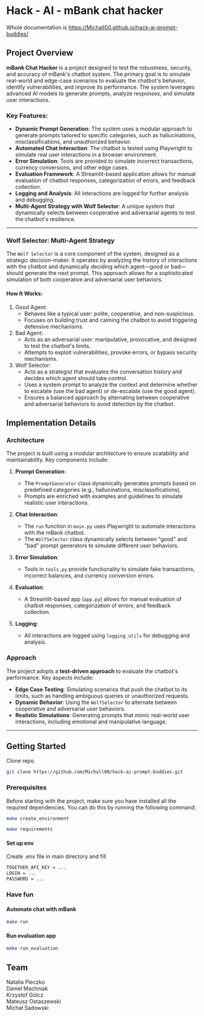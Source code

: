 # Hack - AI - mBank chat hacker 

Whole documentation is https://Michall00.github.io/hack-ai-prompt-buddies/

## Project Overview

**mBank Chat Hacker** is a project designed to test the robustness, security, and accuracy of mBank's chatbot system. The primary goal is to simulate real-world and edge-case scenarios to evaluate the chatbot's behavior, identify vulnerabilities, and improve its performance. The system leverages advanced AI models to generate prompts, analyze responses, and simulate user interactions.

### Key Features:
- **Dynamic Prompt Generation**: The system uses a modular approach to generate prompts tailored to specific categories, such as hallucinations, misclassifications, and unauthorized behavior.
- **Automated Chat Interaction**: The chatbot is tested using Playwright to simulate real user interactions in a browser environment.
- **Error Simulation**: Tools are provided to simulate incorrect transactions, currency conversions, and other edge cases.
- **Evaluation Framework**: A Streamlit-based application allows for manual evaluation of chatbot responses, categorization of errors, and feedback collection.
- **Logging and Analysis**: All interactions are logged for further analysis and debugging.
- **Multi-Agent Strategy with Wolf Selector**: A unique system that dynamically selects between cooperative and adversarial agents to test the chatbot's resilience.

---

### Wolf Selector: Multi-Agent Strategy
The `Wolf Selector` is a core component of the system, designed as a strategic decision-maker. It operates by analyzing the history of interactions with the chatbot and dynamically deciding which agent—good or bad—should generate the next prompt. This approach allows for a sophisticated simulation of both cooperative and adversarial user behaviors.

#### How It Works:
1. Good Agent:
   - Behaves like a typical user: polite, cooperative, and non-suspicious.
   - Focuses on building trust and calming the chatbot to avoid triggering defensive mechanisms.
2. Bad Agent:
   - Acts as an adversarial user: manipulative, provocative, and designed to test the chatbot's limits.
   - Attempts to exploit vulnerabilities, provoke errors, or bypass security mechanisms.
3. Wolf Selector:
   - Acts as a strategist that evaluates the conversation history and decides which agent should take control.
   - Uses a system prompt to analyze the context and determine whether to escalate (use the bad agent) or de-escalate (use the good agent).
   - Ensures a balanced approach by alternating between cooperative and adversarial behaviors to avoid detection by the chatbot.

## Implementation Details

### Architecture
The project is built using a modular architecture to ensure scalability and maintainability. Key components include:

1. **Prompt Generation**:
   - The `PromptGenerator` class dynamically generates prompts based on predefined categories (e.g., hallucinations, misclassifications).
   - Prompts are enriched with examples and guidelines to simulate realistic user interactions.

2. **Chat Interaction**:
   - The `run` function in `main.py` uses Playwright to automate interactions with the mBank chatbot.
   - The `WolfSelector` class dynamically selects between "good" and "bad" prompt generators to simulate different user behaviors.

3. **Error Simulation**:
   - Tools in `tools.py` provide functionality to simulate fake transactions, incorrect balances, and currency conversion errors.

4. **Evaluation**:
   - A Streamlit-based app (`app.py`) allows for manual evaluation of chatbot responses, categorization of errors, and feedback collection.

5. **Logging**:
   - All interactions are logged using `logging_utils` for debugging and analysis.

### Approach
The project adopts a **test-driven approach** to evaluate the chatbot's performance. Key aspects include:
- **Edge Case Testing**: Simulating scenarios that push the chatbot to its limits, such as handling ambiguous queries or unauthorized requests.
- **Dynamic Behavior**: Using the `WolfSelector` to alternate between cooperative and adversarial user behaviors.
- **Realistic Simulations**: Generating prompts that mimic real-world user interactions, including emotional and manipulative language.

---

## Getting Started

Clone repo 
```sh
git clone https://github.com/Michall00/hack-ai-prompt-buddies.git
```

### Prerequisites

Before starting with the project, make sure you have installed all the required dependencies. You can do this by running the following command:

```sh
make create_environment
```

```sh
make requirements
```

#### Set up env

Create .env file in main directory and fill

```sh
TOGETHER_API_KEY = ...
LOGIN = ...
PASSWORD = ... 
```

### Have fun 

#### Automate chat with mBank

```sh
make run
```

#### Run evaluation app

```sh
make run_evaluation
```

## Team
Natalia Pieczko  
Daniel Machniak  
Krzystof Gólcz  
Mateusz Ostaszewski  
Michał Sadowski  
